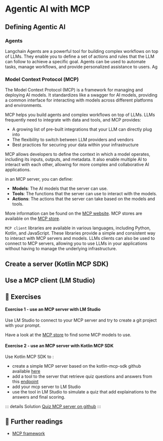 # Agentic AI with MCP

## Defining Agentic AI

### Agents

Langchain Agents are a powerful tool for building complex workflows on top of LLMs. They enable you to define a set of actions and rules that the LLM can follow to achieve a specific goal. Agents can be used to automate tasks, manage workflows, and provide personalized assistance to users. 
Ag
### Model Context Protocol (MCP)

The Model Context Protocol (MCP) is a framework for managing and deploying AI models. It standardizes like a swagger for AI models, providing a common interface for interacting with models across different platforms and environments. 

MCP helps you build agents and complex workflows on top of LLMs. LLMs frequently need to integrate with data and tools, and MCP provides:

* A growing list of pre-built integrations that your LLM can directly plug into
* The flexibility to switch between LLM providers and vendors
* Best practices for securing your data within your infrastructure

MCP allows developers to define the context in which a model operates, including its inputs, outputs, and metadata. It also enable multiple AI to interact with each other, allowing for more complex and collaborative AI applications.

in an MCP server, you can define:
- **Models**: The AI models that the server can use.
- **Tools**: The functions that the server can use to interact with the models.
- **Actions**: The actions that the server can take based on the models and tools.

More information can be found on the [MCP website](https://modelcontextprotocol.io/introduction).
MCP stores are available on the [MCP store](https://mcpstore.co/).

`MCP client` libraries are available in various languages, including Python, Kotlin, and JavaScript. These libraries provide a simple and consistent way to interact with MCP servers and models. LLMs clients can also be used to connect to MCP servers, allowing you to use LLMs in your applications without having to manage the underlying infrastructure.


## Create a server (Kotlin MCP SDK)


## Use a MCP client (LM Studio)

## 🧪 Exercises
####  Exercise 1 - use an MCP server with LM Studio

Use LM Studio to connect to your MCP server and try to create a git project with your prompt.

Have a look at the [MCP store](https://mcpstore.co/) to find some MCP models to use.

####  Exercise 2 - use an MCP server with Kotlin MCP SDK

Use Kotlin MCP SDK to :

- create a simple MCP server based on the kotlin-mcp-sdk github available [here](https://github.com/modelcontextprotocol/kotlin-sdk)
- add a tool to the server that retrieve quiz questions and answers from this [endpoint](https://raw.githubusercontent.com/worldline/learning-kotlin-multiplatform/main/quiz.json)
- add your mcp server to LM Studio
- use the tool in LM Studio to simulate a quiz that add explainations to the answers and final scoring.

::: details Solution
[Quiz MCP server on github](https://github.com/worldline/learning-kotlin-multiplatform-src/tree/with-mcp-server)
:::

## 📖 Further readings

* [MCP framework](https://modelcontextprotocol.io/introduction)
